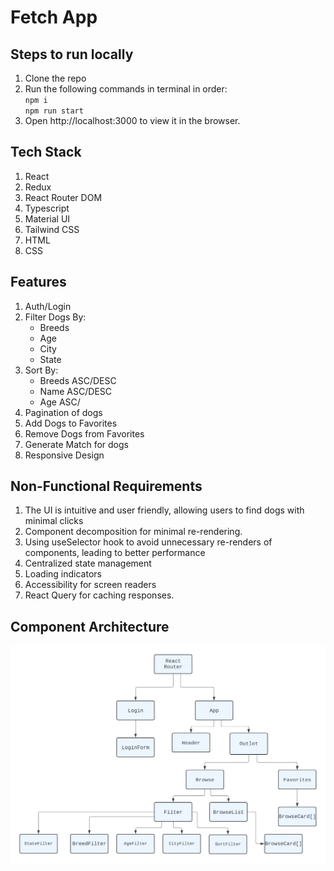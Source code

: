 # Fetch App

## Steps to run locally

1. Clone the repo
2. Run the following commands in terminal in order:<br>
    `npm i`<br>
    `npm run start`
3. Open http://localhost:3000 to view it in the browser.


## Tech Stack
1. React
2. Redux
3. React Router DOM
4. Typescript
5. Material UI
6. Tailwind CSS
7. HTML
8. CSS


## Features
1. Auth/Login
2. Filter Dogs By:
    * Breeds
    * Age
    * City
    * State
3. Sort By:
    * Breeds ASC/DESC
    * Name ASC/DESC
    * Age ASC/
4. Pagination of dogs
5. Add Dogs to Favorites
6. Remove Dogs from Favorites
7. Generate Match for dogs
8. Responsive Design

## Non-Functional Requirements
1. The UI is intuitive and user friendly, allowing users to find dogs with minimal clicks
2. Component decomposition for minimal re-rendering.
3. Using useSelector hook to avoid unnecessary re-renders of components, leading to better performance
3. Centralized state management
4. Loading indicators
5. Accessibility for screen readers
6. React Query for caching responses.

## Component Architecture
![alt text](<Blank diagram.png>)
